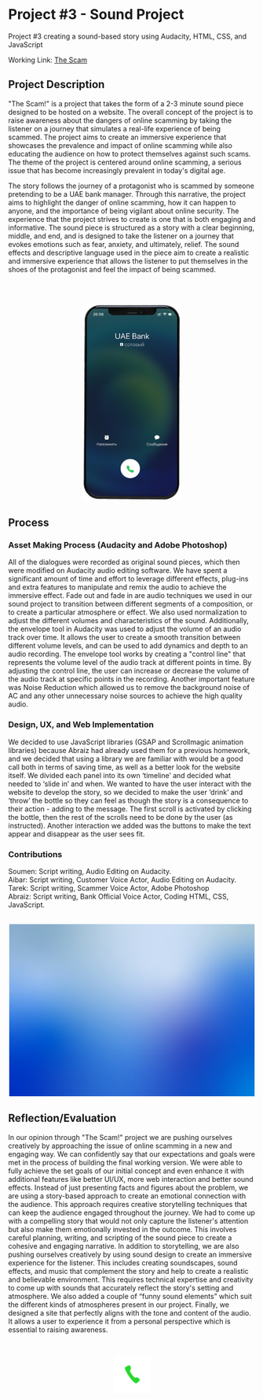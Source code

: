 # Project #3 - Sound Project
Project #3 creating a sound-based story using Audacity, HTML, CSS, and JavaScript

Working Link: [The Scam](https://abraiz01.github.io/CommunicationsLab/soundProject/)

## Project Description

"The Scam!" is a project that takes the form of a 2-3 minute sound piece designed to be hosted on a website. The overall concept of the project is to raise awareness about the dangers of online scamming by taking the listener on a journey that simulates a real-life experience of being scammed. The project aims to create an immersive experience that showcases the prevalence and impact of online scamming while also educating the audience on how to protect themselves against such scams. The theme of the project is centered around online scamming, a serious issue that has become increasingly prevalent in today's digital age. 

The story follows the journey of a protagonist who is scammed by someone pretending to be a UAE bank manager. Through this narrative, the project aims to highlight the danger of online scamming, how it can happen to anyone, and the importance of being vigilant about online security. The experience that the project strives to create is one that is both engaging and informative. The sound piece is structured as a story with a clear beginning, middle, and end, and is designed to take the listener on a journey that evokes emotions such as fear, anxiety, and ultimately, relief. The sound effects and descriptive language used in the piece aim to create a realistic and immersive experience that allows the listener to put themselves in the shoes of the protagonist and feel the impact of being scammed.

<br/><br/>

<p align="center">
  <img 
    width="200"
    height="400"
    src="https://github.com/Abraiz01/Abraiz01.github.io/blob/main/CommunicationsLab/soundProject/images/phone-ringing.png"
  >
</p>


## Process

### Asset Making Process (Audacity and Adobe Photoshop)

All of the dialogues were recorded as original sound pieces, which then were modified on Audacity audio editing software. We have spent a significant amount of time and effort to leverage different effects, plug-ins and extra features to manipulate and remix the audio to achieve the immersive effect. Fade out and fade in are audio techniques we used in our sound project to transition between different segments of a composition, or to create a particular atmosphere or effect. We also used normalization to adjust the different volumes and characteristics of the sound. Additionally, the envelope tool in Audacity was used to adjust the volume of an audio track over time. It allows the user to create a smooth transition between different volume levels, and can be used to add dynamics and depth to an audio recording. The envelope tool works by creating a "control line" that represents the volume level of the audio track at different points in time. By adjusting the control line, the user can increase or decrease the volume of the audio track at specific points in the recording. Another important feature was Noise Reduction which allowed us to remove the background noise of AC and any other unnecessary noise sources to achieve the high quality audio.

### Design, UX, and Web Implementation 

We decided to use JavaScript libraries (GSAP and Scrollmagic animation libraries)  because Abraiz had already used them for a previous homework, and we decided that using a library we are familiar with would be a good call both in terms of saving time, as well as a better look for the website itself. We divided each panel into its own ‘timeline’ and decided what needed to ‘slide in’ and when. We wanted to have the user interact with the website to develop the story, so we decided to make the user ‘drink’ and ‘throw’ the bottle so they can feel as though the story is a consequence to their action - adding to the message. The first scroll is activated by clicking the bottle, then the rest of the scrolls need to be done by the user (as instructed). Another interaction we added was the buttons to make the text appear and disappear as the user sees fit.

### Contributions

Soumen: Script writing, Audio Editing on Audacity.<br/>
Aibar: Script writing, Customer Voice Actor, Audio Editing on Audacity.<br/>
Tarek: Script writing, Scammer Voice Actor, Adobe Photoshop<br/>
Abraiz: Script writing, Bank Official Voice Actor, Coding HTML, CSS, JavaScript. <br/><br/>

<p align="center">
  <img 
    width="500"
    height="350"
    src="https://github.com/Abraiz01/Abraiz01.github.io/blob/main/CommunicationsLab/soundProject/images/blue-bg.jpg"
  >
</p>

## Reflection/Evaluation

In our opinion through "The Scam!" project we are pushing ourselves creatively by approaching the issue of online scamming in a new and engaging way. We can confidently say that our expectations and goals were met in the process of building the final working version. We were able to fully achieve the set goals of our initial concept and even enhance it with additional features like better UI/UX, more web interaction and better sound effects. Instead of just presenting facts and figures about the problem, we are using a story-based approach to create an emotional connection with the audience. This approach requires creative storytelling techniques that can keep the audience engaged throughout the journey. We had to come up with a compelling story that would not only capture the listener's attention but also make them emotionally invested in the outcome. This involves careful planning, writing, and scripting of the sound piece to create a cohesive and engaging narrative. In addition to storytelling, we are also pushing ourselves creatively by using sound design to create an immersive experience for the listener. This includes creating soundscapes, sound effects, and music that complement the story and help to create a realistic and believable environment. This requires technical expertise and creativity to come up with sounds that accurately reflect the story's setting and atmosphere. We also added a couple of “funny sound elements” which suit the different kinds of atmospheres present in our project. Finally, we designed a site that perfectly aligns with the tone and content of the audio. It allows a user to experience it from a personal perspective which is essential to raising awareness.

<br/>

<p align="center">
  <img 
    width="75"
    height="75"
    src="https://github.com/Abraiz01/Abraiz01.github.io/blob/main/CommunicationsLab/soundProject/images/attend.png"
  >
</p>

